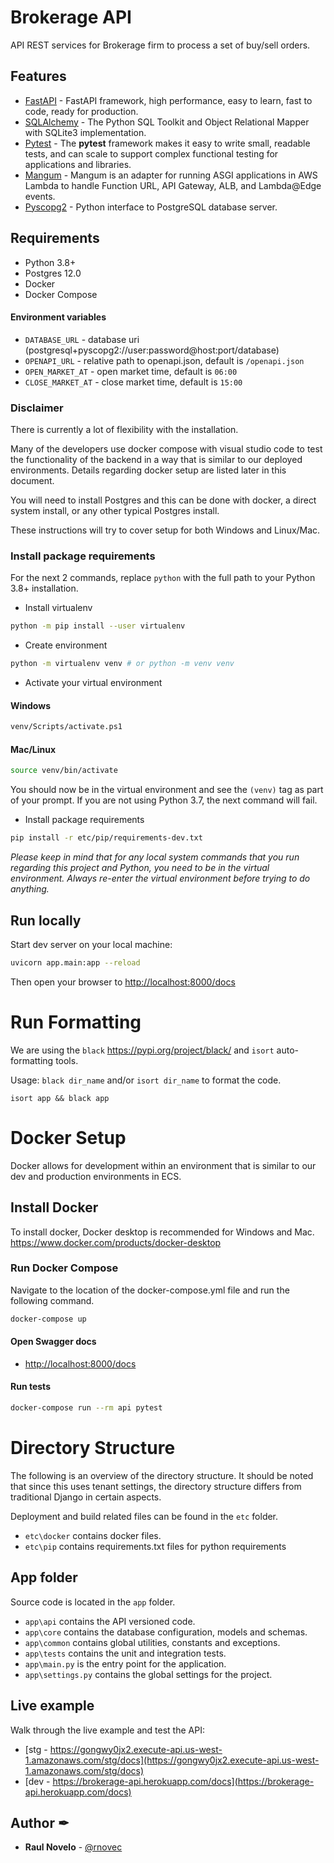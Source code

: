 # Brokerage API

API REST services for Brokerage firm to process a set of buy/sell orders.

## Features

- [FastAPI](https://fastapi.tiangolo.com/) - FastAPI framework, high performance, easy to learn, fast to code, ready for production.
- [SQLAlchemy](https://www.sqlalchemy.org/) - The Python SQL Toolkit and Object Relational Mapper with SQLite3 implementation.
- [Pytest](https://docs.pytest.org/en/7.1.x/) - The **pytest** framework makes it easy to write small, readable tests, and can scale to support complex functional testing for applications and libraries.
- [Mangum](https://mangum.io/) - Mangum is an adapter for running ASGI applications in AWS Lambda to handle Function URL, API Gateway, ALB, and Lambda@Edge events.
- [Pyscopg2](https://www.psycopg.org/) - Python interface to PostgreSQL database server.

## Requirements

- Python 3.8+
- Postgres 12.0
- Docker
- Docker Compose

#### Environment variables

- `DATABASE_URL` - database uri (postgresql+pyscopg2://user:password@host:port/database)
- `OPENAPI_URL` - relative path to openapi.json, default is `/openapi.json`
- `OPEN_MARKET_AT` - open market time, default is `06:00`
- `CLOSE_MARKET_AT` - close market time, default is `15:00`

### Disclaimer

There is currently a lot of flexibility with the installation.

Many of the developers use docker compose with visual studio code to test the functionality of the backend in a way that is similar to our deployed environments.
Details regarding docker setup are listed later in this document.

You will need to install Postgres and this can be done with docker, a direct system install, or any other typical Postgres install.

These instructions will try to cover setup for both Windows and Linux/Mac.

### Install package requirements

For the next 2 commands, replace `python` with the full path to your Python 3.8+ installation.

- Install virtualenv

```bash
python -m pip install --user virtualenv
```

- Create environment

```bash
python -m virtualenv venv # or python -m venv venv
```

- Activate your virtual environment

#### Windows

```bash
venv/Scripts/activate.ps1
```

#### Mac/Linux

```bash
source venv/bin/activate
```

You should now be in the virtual environment and see the `(venv)` tag as part of your prompt. If you are not using Python 3.7, the next command will fail.

- Install package requirements

```bash
pip install -r etc/pip/requirements-dev.txt
```

*Please keep in mind that for any local system commands that you run regarding this project and Python, you need to be in the virtual environment. Always re-enter the virtual environment before trying to do anything.*

## Run locally

Start dev server on your local machine:

```bash
uvicorn app.main:app --reload 
```

Then open your browser to <http://localhost:8000/docs>

# Run Formatting

We are using the `black` <https://pypi.org/project/black/> and `isort` auto-formatting tools.

Usage: `black dir_name` and/or `isort dir_name` to format the code.

```
isort app && black app
```

# Docker Setup

Docker allows for development within an environment that is similar to our dev and production environments in ECS.

## Install Docker

To install docker, Docker desktop is recommended for Windows and Mac. <https://www.docker.com/products/docker-desktop>

### Run Docker Compose

Navigate to the location of the docker-compose.yml file and run the following command.

```bash
docker-compose up
```

#### Open Swagger docs

- [http://localhost:8000/docs](http://localhost:8000/docs)

#### Run tests

```bash
docker-compose run --rm api pytest
```

# Directory Structure

The following is an overview of the directory structure. It should be noted that since this uses tenant settings, the directory structure differs from traditional Django in certain aspects.

Deployment and build related files can be found in the `etc` folder.

- `etc\docker` contains docker files.
- `etc\pip` contains requirements.txt files for python requirements

## App folder

Source code is located in the `app` folder.

- `app\api` contains the API versioned code.
- `app\core` contains the database configuration, models and schemas.
- `app\common` contains global utilities, constants and exceptions.
- `app\tests` contains the unit and integration tests.
- `app\main.py` is the entry point for the application.
- `app\settings.py` contains the global settings for the project.

## Live example

Walk through the live example and test the API:

- [stg - https://gongwy0jx2.execute-api.us-west-1.amazonaws.com/stg/docs](https://gongwy0jx2.execute-api.us-west-1.amazonaws.com/stg/docs)
- [dev - https://brokerage-api.herokuapp.com/docs](https://brokerage-api.herokuapp.com/docs)

## Author ✒

- **Raul Novelo** - [@rnovec](https://github.com/rnovec)
